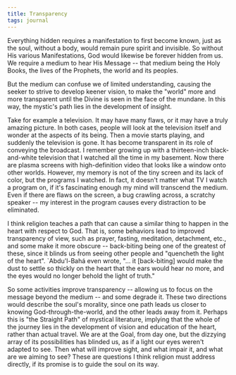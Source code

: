 ```yaml
---
title: Transparency
tags: journal
---
```


Everything hidden requires a manifestation to first become known, just
as the soul, without a body, would remain pure spirit and invisible.  So
without His various Manifestations, God would likewise be forever hidden
from us.  We require a medium to hear His Message -- that medium being
the Holy Books, the lives of the Prophets, the world and its peoples.

But the medium can confuse we of limited understanding, causing the
seeker to strive to develop keener vision, to make the "world" more and
more transparent until the Divine is seen in the face of the mundane.
In this way, the mystic's path lies in the development of insight.

Take for example a television.  It may have many flaws, or it may have a
truly amazing picture.  In both cases, people will look at the
television itself and wonder at the aspects of its being.  Then a movie
starts playing, and suddenly the television is gone.  It has become
transparent in its role of conveying the broadcast.  I remember growing
up with a thirteen-inch black-and-white television that I watched all
the time in my basement.  Now there are plasma screens with
high-definition video that looks like a window onto other worlds.
However, my memory is not of the tiny screen and its lack of color, but
the programs I watched.  In fact, it doesn't matter what TV I watch a
program on, if it's fascinating enough my mind will transcend the
medium.  Even if there are flaws on the screen, a bug crawling across, a
scratchy speaker -- my interest in the program causes every distraction
to be eliminated.

I think religion teaches a path that can cause a similar thing to happen
in the heart with respect to God.  That is, some behaviors lead to
improved transparency of view, such as prayer, fasting, meditation,
detachment, etc., and some make it more obscure -- back-biting being one
of the greatest of these, since it blinds us from seeing other people
and "quencheth the light of the heart".  `Abdu'l-Bahá even wrote,
"... it [back-biting] would make the dust to settle so thickly on the
heart that the ears would hear no more, and the eyes would no longer
behold the light of truth."

So some activities improve transparency -- allowing us to focus on the
message beyond the medium -- and some degrade it.  These two directions
would describe the soul's morality, since one path leads us closer to
knowing God-through-the-world, and the other leads away from it.
Perhaps this is "the Straight Path" of mystical literature, implying
that the whole of the journey lies in the development of vision and
education of the heart, rather than actual travel.  We are at the Goal,
from day one, but the dizzying array of its possibilities has blinded
us, as if a light our eyes weren't adapted to see.  Then what will
improve sight, and what impair it, and what are we aiming to see?  These
are questions I think religion must address directly, if its promise is
to guide the soul on its way.


